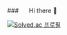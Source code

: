###&nbsp;&nbsp;&nbsp;&nbsp;&nbsp;&nbsp;Hi there 👋
<br/>

[![Solved.ac
프로필](http://mazassumnida.wtf/api/generate_badge?boj=thdruddyd21)](https://solved.ac/thdruddyd21)

